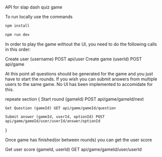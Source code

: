 API for slap dash quiz game

To run locally use the commands
```sh
npm install

npm run dev
```

In order to play the game without the UI, you need to do the following calls in this order:

Create user (username) POST api/user
Create game (userId) POST api/game 

At this point all questions should be generated for the game and you just have to start the rounds.
If you wish you can submit answers from multiple users to the same game. No UI has been implemented to accomidate for this.

repeate section {
    Start round (gameId) POST api/game/gameId/next

    Get Question (gameId) GET api/game/gameId/question

    Submit answer (gameId, userId, optionId) POST api/game/gameId/user/userId/answer/optionId
}

Once game has finished(or between rounds) you can get the user score

Get user score (gameId, userId) GET api/game/gameId/user/userId

